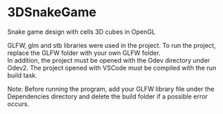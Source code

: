 # 3DSnakeGame
Snake game design with cells 3D cubes in OpenGL

GLFW, glm and stb libraries were used in the project. To run the project, replace the GLFW folder with your own GLFW folder. <br/> In addition, the project must be opened with the Odev directory under Odev2. The project opened with VSCode must be compiled with the run build task.

Note: Before running the program, add your GLFW library file under the Dependencies directory and delete the build folder if a possible error occurs.
